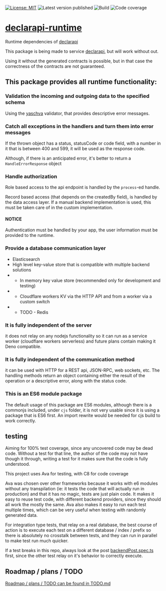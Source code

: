 [![License: MIT](https://img.shields.io/badge/License-MIT-green.svg)](https://opensource.org/licenses/MIT)
![Latest version published](https://github.com/mmagyar/declarapi-runtime/workflows/Automatic%20package%20publish/badge.svg?branch=master)
![Build](https://github.com/mmagyar/declarapi-runtime/workflows/Automatic%20test%20run/badge.svg?branch=master)
![Code coverage](https://img.shields.io/codecov/c/github/mmagyar/declarapi-runtime)

# [declarapi-runtime](https://github.com/mmagyar/declarapi-runtime)


Runtime dependencies of [declarapi](https://declarapi.com)

This package is being made to service [declarapi](https://declarapi.com),
but will work without out.

Using it without the generated contracts is possible,
but in that case the correctness of the contracts are not guaranteed.

## This package provides all runtime functionality:

### Validation the incoming and outgoing data to the specified schema

Using the [yaschva](https://yaschva.com) validator,
that provides descriptive error messages.

### Catch all exceptions in the handlers and turn them into error messages

If the thrown object has a status, statusCode or code field,
with a number in it that is between 400 and 599,
it will be used as the response code.

Although, if there is an anticipated error,
 it's better to return a `HandleErrorResponse` object

### Handle authorization

Role based access to the api endpoint is handled by
the `process`-ed handle.

Record based access (that depends on the createdBy field),
is handled by the data access layer.
If a manual backend implementation is used,
this must be taken care of in the custom implementation.

#### NOTICE
Authentication must be handled by your app, the user information must be provided to the runtime.


 ### Provide a database communication layer
- Elasticsearch
- High level key-value store that is compatible with multiple backend solutions
 - - In memory key value store (recommended only for development and testing)
 - - Cloudflare workers KV via the HTTP API and from a worker via a custom switch
 - - TODO - Redis

### It is fully independent of the server

 it does not relay on any nodejs functionality so it can run as
 a service worker (cloudflare workers serverless)
 and future plans contain making it Deno compatible.

### It is fully independent of the communication method

 it can be used with HTTP for a REST api, JSON-RPC, web sockets, etc.
 The handling methods return an object containing either the result of the operation or a descriptive error, along with the status code.

 ### This is an ES6 module package

The default usage of this package are ES6 modules,
 although there is a commonjs included, under `cjs` folder,
 it is not very usable since it is using a package that is ES6
 first. An import rewrite would be needed for cjs build to work correctly.

## testing
Aiming for 100% test coverage, since any uncovered code may be dead code.
Without a test for that line, the author of the code may not have though
it through, writing a test for it makes sure that the code is fully understood.

This project uses Ava for testing, with C8 for code coverage

Ava was chosen over other frameworks
 because it works with e6 modules without any transpilation
 (ie: it tests the code that will actually run in production)
 and that it has no magic, tests are just plain code.
It makes it easy to reuse test code, with different backend providers,
since they should all work the mostly the same.
Ava also makes it easy to run each test multiple times,
which can be very useful when testing with randomly generated data.

For integration type tests, that relay on a real database,
the best course of action is to execute each test on a different
database / index / prefix so there is absolutely no crosstalk between
tests, and they can run in parallel to make test run much quicker.

If a test breaks in this repo,
always look at the post
[backendPost.spec.ts](src/backendTests/backendPost.spec.ts) first,
since the other test relay on it's behavior to correctly execute.


## Roadmap / plans / TODO
[Roadmap / plans / TODO can be found in TODO.md](TODO.md)
